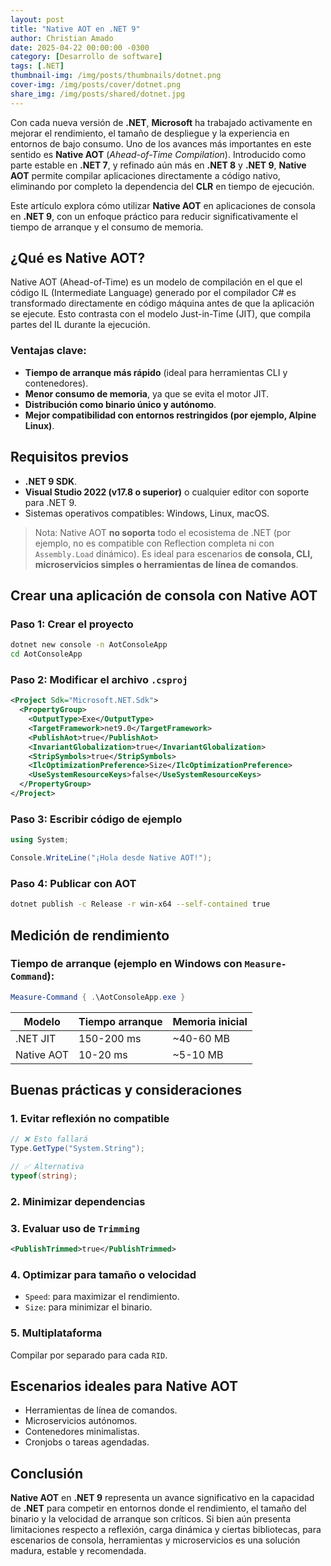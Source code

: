 ```yaml
---
layout: post
title: "Native AOT en .NET 9"
author: Christian Amado
date: 2025-04-22 00:00:00 -0300
category: [Desarrollo de software]
tags: [.NET]
thumbnail-img: /img/posts/thumbnails/dotnet.png
cover-img: /img/posts/cover/dotnet.png
share_img: /img/posts/shared/dotnet.jpg
---
```


Con cada nueva versión de **.NET**, **Microsoft** ha trabajado activamente en mejorar el rendimiento, el tamaño de despliegue y la experiencia en entornos de bajo consumo. Uno de los avances más importantes en este sentido es **Native AOT** (*Ahead-of-Time Compilation*). Introducido como parte estable en **.NET 7**, y refinado aún más en **.NET 8** y **.NET 9**, **Native AOT** permite compilar aplicaciones directamente a código nativo, eliminando por completo la dependencia del **CLR** en tiempo de ejecución.

Este artículo explora cómo utilizar **Native AOT** en aplicaciones de consola en **.NET 9**, con un enfoque práctico para reducir significativamente el tiempo de arranque y el consumo de memoria.

<!--more-->

## ¿Qué es Native AOT?

Native AOT (Ahead-of-Time) es un modelo de compilación en el que el código IL (Intermediate Language) generado por el compilador C# es transformado directamente en código máquina antes de que la aplicación se ejecute. Esto contrasta con el modelo Just-in-Time (JIT), que compila partes del IL durante la ejecución.

### Ventajas clave:
- **Tiempo de arranque más rápido** (ideal para herramientas CLI y contenedores).
- **Menor consumo de memoria**, ya que se evita el motor JIT.
- **Distribución como binario único y autónomo**.
- **Mejor compatibilidad con entornos restringidos (por ejemplo, Alpine Linux)**.

## Requisitos previos

- **.NET 9 SDK**.
- **Visual Studio 2022 (v17.8 o superior)** o cualquier editor con soporte para .NET 9.
- Sistemas operativos compatibles: Windows, Linux, macOS.

> Nota: Native AOT **no soporta** todo el ecosistema de .NET (por ejemplo, no es compatible con Reflection completa ni con `Assembly.Load` dinámico). Es ideal para escenarios **de consola, CLI, microservicios simples o herramientas de línea de comandos**.

## Crear una aplicación de consola con Native AOT

### Paso 1: Crear el proyecto

```bash
dotnet new console -n AotConsoleApp
cd AotConsoleApp
```

### Paso 2: Modificar el archivo `.csproj`

```xml
<Project Sdk="Microsoft.NET.Sdk">
  <PropertyGroup>
    <OutputType>Exe</OutputType>
    <TargetFramework>net9.0</TargetFramework>
    <PublishAot>true</PublishAot>
    <InvariantGlobalization>true</InvariantGlobalization>
    <StripSymbols>true</StripSymbols>
    <IlcOptimizationPreference>Size</IlcOptimizationPreference>
    <UseSystemResourceKeys>false</UseSystemResourceKeys>
  </PropertyGroup>
</Project>
```

### Paso 3: Escribir código de ejemplo

```csharp
using System;

Console.WriteLine("¡Hola desde Native AOT!");
```

### Paso 4: Publicar con AOT

```bash
dotnet publish -c Release -r win-x64 --self-contained true
```

## Medición de rendimiento

### Tiempo de arranque (ejemplo en Windows con `Measure-Command`):

```powershell
Measure-Command { .\AotConsoleApp.exe }
```

| Modelo       | Tiempo arranque | Memoria inicial |
|--------------|-----------------|------------------|
| .NET JIT     | 150-200 ms      | ~40-60 MB        |
| Native AOT   | 10-20 ms        | ~5-10 MB         |

## Buenas prácticas y consideraciones

### 1. Evitar reflexión no compatible

```csharp
// ❌ Esto fallará
Type.GetType("System.String");

// ✅ Alternativa
typeof(string);
```

### 2. Minimizar dependencias

### 3. Evaluar uso de `Trimming`

```xml
<PublishTrimmed>true</PublishTrimmed>
```

### 4. Optimizar para tamaño o velocidad

- `Speed`: para maximizar el rendimiento.
- `Size`: para minimizar el binario.

### 5. Multiplataforma

Compilar por separado para cada `RID`.

## Escenarios ideales para Native AOT

- Herramientas de línea de comandos.
- Microservicios autónomos.
- Contenedores minimalistas.
- Cronjobs o tareas agendadas.

## Conclusión

**Native AOT** en **.NET 9** representa un avance significativo en la capacidad de **.NET** para competir en entornos donde el rendimiento, el tamaño del binario y la velocidad de arranque son críticos. Si bien aún presenta limitaciones respecto a reflexión, carga dinámica y ciertas bibliotecas, para escenarios de consola, herramientas y microservicios es una solución madura, estable y recomendada.